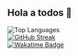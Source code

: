 ## Hola a todos 👋

![Top Languages](https://github-readme-stats.vercel.app/api/top-langs/?username=LovisottoSantiago)
<br>
[![GitHub Streak](https://streak-stats.demolab.com?user=LovisottoSantiago&theme=github-dark-blue&border_format=j%20M%5B%20Y%5D&type=svg)](https://git.io/streak-stats)
<br>
[![Wakatime Badge](https://wakatime.com/badge/user/2c637c62-33b6-466c-8ef4-ec0e42de03a2.svg)](https://wakatime.com/@2c637c62-33b6-466c-8ef4-ec0e42de03a2)
